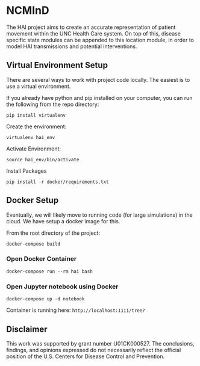 # NCMInD

The HAI project aims to create an accurate representation of patient movement within the UNC Health Care system. On top of this, disease specific state modules can be appended to this location module, in order to model HAI transmissions and potential interventions. 


## Virtual Environment Setup

There are several ways to work with project code locally. The easiest is to use a virtual environment. 

If you already have python and pip installed on your computer, you can run the following from the repo directory:

```
pip install virtualenv
```

Create the environment:

```
virtualenv hai_env
```

Activate Environment:

```
source hai_env/bin/activate
```

Install Packages

```
pip install -r docker/requirements.txt
```

## Docker Setup

Eventually, we will likely move to running code (for large simulations) in the cloud. We have setup a docker image for this. 

From the root directory of the project:

`docker-compose build`

### Open Docker Container
`docker-compose run --rm hai bash`

### Open Jupyter notebook using Docker
`docker-compose up -d notebook`

Container is running here: `http://localhost:1111/tree?`


## Disclaimer

This work was supported by grant number U01CK000527. The conclusions, findings, and opinions expressed do not necessarily reflect the official position of the U.S. Centers for Disease Control and Prevention.













